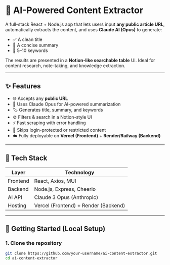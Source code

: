 # 🧠 AI-Powered Content Extractor

A full-stack React + Node.js app that lets users input **any public article URL**, automatically extracts the content, and uses **Claude AI (Opus)** to generate:

- ✅ A clean title
- 🧾 A concise summary
- 🔑 5–10 keywords

The results are presented in a **Notion-like searchable table** UI. Ideal for content research, note-taking, and knowledge extraction.

---

## ✨ Features

- 🌐 Accepts any **public URL**
- 🧠 Uses Claude Opus for AI-powered summarization
- 🏷️ Generates title, summary, and keywords
- ⚙️ Filters & search in a Notion-style UI
- ⚡ Fast scraping with error handling
- 🚫 Skips login-protected or restricted content
- ☁️ Fully deployable on **Vercel (Frontend)** + **Render/Railway (Backend)**

---

## 🧱 Tech Stack

| Layer     | Technology               |
|-----------|---------------------------|
| Frontend  | React, Axios, MUI |
| Backend   | Node.js, Express, Cheerio |
| AI API    | Claude 3 Opus (Anthropic) |
| Hosting   | Vercel (Frontend) + Render (Backend) |

---

## 🔧 Getting Started (Local Setup)

### 1. Clone the repository

```bash
git clone https://github.com/your-username/ai-content-extractor.git
cd ai-content-extractor
